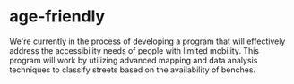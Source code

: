 # age-friendly
We're currently in the process of developing a program that will effectively address the accessibility needs of people with limited mobility. This program will work by utilizing advanced mapping and data analysis techniques to classify streets based on the availability of benches.
